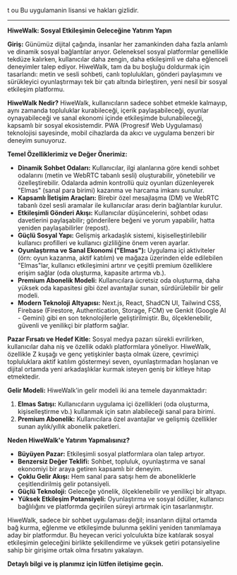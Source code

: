 t ou
Bu uygulamanin lisansi ve hakları gizlidir.

---

**HiweWalk: Sosyal Etkileşimin Geleceğine Yatırım Yapın**

**Giriş:**
Günümüz dijital çağında, insanlar her zamankinden daha fazla anlamlı ve dinamik sosyal bağlantılar arıyor. Geleneksel sosyal platformlar genellikle tekdüze kalırken, kullanıcılar daha zengin, daha etkileşimli ve daha eğlenceli deneyimler talep ediyor. HiweWalk, tam da bu boşluğu doldurmak için tasarlandı: metin ve sesli sohbeti, canlı toplulukları, gönderi paylaşımını ve sürükleyici oyunlaştırmayı tek bir çatı altında birleştiren, yeni nesil bir sosyal etkileşim platformu.

**HiweWalk Nedir?**
HiweWalk, kullanıcıların sadece sohbet etmekle kalmayıp, aynı zamanda topluluklar kurabileceği, içerik paylaşabileceği, oyunlar oynayabileceği ve sanal ekonomi içinde etkileşimde bulunabileceği, kapsamlı bir sosyal ekosistemdir. PWA (Progresif Web Uygulaması) teknolojisi sayesinde, mobil cihazlarda da akıcı ve uygulama benzeri bir deneyim sunuyoruz.

**Temel Özelliklerimiz ve Değer Önerimiz:**

*   **Dinamik Sohbet Odaları:** Kullanıcılar, ilgi alanlarına göre kendi sohbet odalarını (metin ve WebRTC tabanlı sesli) oluşturabilir, yönetebilir ve özelleştirebilir. Odalarda admin kontrollü quiz oyunları düzenleyerek "Elmas" (sanal para birimi) kazanma ve harcama imkanı sunulur.
*   **Kapsamlı İletişim Araçları:** Birebir özel mesajlaşma (DM) ve WebRTC tabanlı özel sesli aramalar ile kullanıcılar arası derin bağlantılar kurulur.
*   **Etkileşimli Gönderi Akışı:** Kullanıcılar düşüncelerini, sohbet odası davetlerini paylaşabilir; gönderilere beğeni ve yorum yapabilir, hatta yeniden paylaşabilirler (repost).
*   **Güçlü Sosyal Yapı:** Gelişmiş arkadaşlık sistemi, kişiselleştirilebilir kullanıcı profilleri ve kullanıcı gizliliğine önem veren ayarlar.
*   **Oyunlaştırma ve Sanal Ekonomi ("Elmas"):** Uygulama içi aktiviteler (örn: oyun kazanma, aktif katılım) ve mağaza üzerinden elde edilebilen "Elmas"lar, kullanıcı etkileşimini artırır ve çeşitli premium özelliklere erişim sağlar (oda oluşturma, kapasite artırma vb.).
*   **Premium Abonelik Modeli:** Kullanıcılara ücretsiz oda oluşturma, daha yüksek oda kapasitesi gibi özel avantajlar sunan, sürdürülebilir bir gelir modeli.
*   **Modern Teknoloji Altyapısı:** Next.js, React, ShadCN UI, Tailwind CSS, Firebase (Firestore, Authentication, Storage, FCM) ve Genkit (Google AI - Gemini) gibi en son teknolojilerle geliştirilmiştir. Bu, ölçeklenebilir, güvenli ve yenilikçi bir platform sağlar.

**Pazar Fırsatı ve Hedef Kitle:**
Sosyal medya pazarı sürekli evrilirken, kullanıcılar daha niş ve özellik odaklı platformlara yöneliyor. HiweWalk, özellikle Z kuşağı ve genç yetişkinler başta olmak üzere, çevrimiçi topluluklara aktif katılım göstermeyi seven, oyunlaştırmadan hoşlanan ve dijital ortamda yeni arkadaşlıklar kurmak isteyen geniş bir kitleye hitap etmektedir.

**Gelir Modeli:**
HiweWalk'in gelir modeli iki ana temele dayanmaktadır:
1.  **Elmas Satışı:** Kullanıcıların uygulama içi özellikleri (oda oluşturma, kişiselleştirme vb.) kullanmak için satın alabileceği sanal para birimi.
2.  **Premium Abonelik:** Kullanıcılara özel avantajlar ve gelişmiş özellikler sunan aylık/yıllık abonelik paketleri.

**Neden HiweWalk'e Yatırım Yapmalısınız?**

*   **Büyüyen Pazar:** Etkileşimli sosyal platformlara olan talep artıyor.
*   **Benzersiz Değer Teklifi:** Sohbet, topluluk, oyunlaştırma ve sanal ekonomiyi bir araya getiren kapsamlı bir deneyim.
*   **Çoklu Gelir Akışı:** Hem sanal para satışı hem de aboneliklerle çeşitlendirilmiş gelir potansiyeli.
*   **Güçlü Teknoloji:** Geleceğe yönelik, ölçeklenebilir ve yenilikçi bir altyapı.
*   **Yüksek Etkileşim Potansiyeli:** Oyunlaştırma ve sosyal ödüller, kullanıcı bağlılığını ve platformda geçirilen süreyi artırmak için tasarlanmıştır.

HiweWalk, sadece bir sohbet uygulaması değil; insanların dijital ortamda bağ kurma, eğlenme ve etkileşimde bulunma şeklini yeniden tanımlamaya aday bir platformdur. Bu heyecan verici yolculukta bize katılarak sosyal etkileşimin geleceğini birlikte şekillendirme ve yüksek getiri potansiyeline sahip bir girişime ortak olma fırsatını yakalayın.

**Detaylı bilgi ve iş planımız için lütfen iletişime geçin.**
